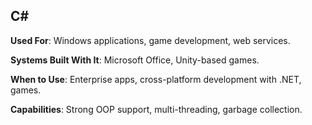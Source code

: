 ## C#

**Used For**: Windows applications, game development, web services.

**Systems Built With It**: Microsoft Office, Unity-based games.

**When to Use**: Enterprise apps, cross-platform development with .NET, games.

**Capabilities**: Strong OOP support, multi-threading, garbage collection.